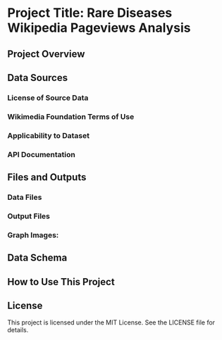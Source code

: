 # Project Title: Rare Diseases Wikipedia Pageviews Analysis

## Project Overview


## Data Sources


### License of Source Data


### Wikimedia Foundation Terms of Use



### Applicability to Dataset



### API Documentation



## Files and Outputs
### Data Files


### Output Files




### Graph Images:



## Data Schema



## How to Use This Project



## License
This project is licensed under the MIT License. See the LICENSE file for details.

